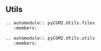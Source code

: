 ## Utils


```{eval-rst}
.. automodule:: pyCGM2.Utils.files
   :members:
```

```{eval-rst}
.. automodule:: pyCGM2.Utils.utils
   :members:
```
